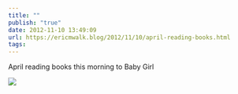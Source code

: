 ```yaml
---
title: ""
publish: "true"
date: 2012-11-10 13:49:09
url: https://ericmwalk.blog/2012/11/10/april-reading-books.html
tags: 
---
```


April reading books this morning to Baby Girl

![](https://ericmwalk.blog/uploads/2022/b9c409a125.jpg)